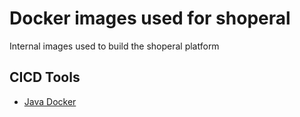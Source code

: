 # Docker images used for shoperal

Internal images used to build the shoperal platform


## CICD Tools

- [Java Docker](./cicd/javadocker)
